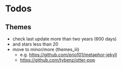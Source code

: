 # Todos


## Themes

- check last update more than two years (600 days)
- and stars less than 20
- move to minor/more (themes_iii)
  - e.g.  https://github.com/prio101/metaphor-jekyll
  -  https://github.com/tybenz/otter-pop
  
